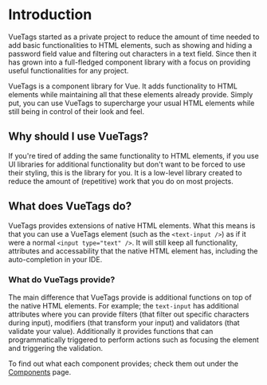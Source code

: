 # Introduction

VueTags started as a private project to reduce the amount of time needed to add basic functionalities to HTML elements, such as showing and hiding a password field value and filtering out characters in a text field.
Since then it has grown into a full-fledged component library with a focus on providing useful functionalities for any project.

VueTags is a component library for Vue. It adds functionality to HTML elements while maintaining all that these elements already provide. Simply put, you can use VueTags to supercharge your usual HTML elements while still being in control of their look and feel.

## Why should I use VueTags?

If you're tired of adding the same functionality to HTML elements, if you use UI libraries for additional functionality but don't want to be forced to use their styling, this is the library for you. It is a low-level library created to reduce the amount of (repetitive) work that you do on most projects.

## What does VueTags do?

VueTags provides extensions of native HTML elements. What this means is that you can use a VueTags element (such as the `<text-input />`) as if it were a normal `<input type="text" />`. It will still keep all functionality, attributes and accessability that the native HTML element has, including the auto-completion in your IDE.

### What do VueTags provide?

The main difference that VueTags provide is additional functions on top of the native HTML elements. For example; the `text-input` has additional attributes where you can provide filters (that filter out specific characters during input), modifiers (that transform your input) and validators (that validate your value). Additionally it provides functions that can programmatically triggered to perform actions such as focusing the element and triggering the validation.

To find out what each component provides; check them out under the [Components](/components) page.
